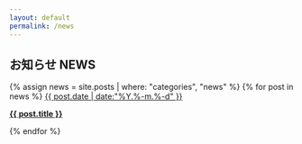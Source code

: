 ```yaml
---
layout: default
permalink: /news
---
```

<h2 class="text-4xl text-center mb-8 mt-30 xl:mt-15">
  お知らせ
  <span class="block mt-5 text-2xl">NEWS</span>
</h2>

<div class="max-w-248 mx-auto px-8 flex flex-wrap *:w-full gap-y-8 justify-between">
  {% assign news = site.posts | where: "categories", "news" %}
  {% for post in news %}
    <a href="{{ post.url }}">
      <time class="text-sm text-gray-600">{{ post.date | date:"%Y.%-m.%-d" }}</time>
      <p><strong>{{ post.title }}</strong></p>
    </a>
  {% endfor %}
</div>
